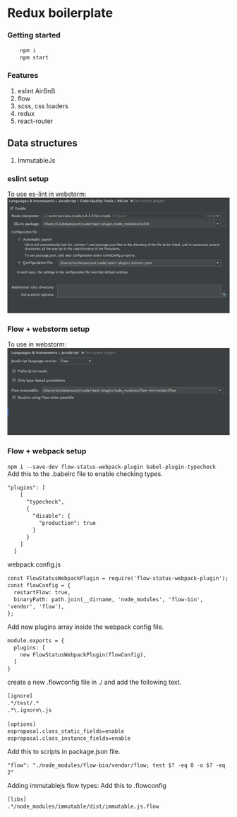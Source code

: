 # Redux boilerplate

### Getting started ###

```
    npm i
    npm start
```

### Features ###
1. eslint AirBnB
2. flow
3. scss, css loaders
4. redux
5. react-router

## Data structures ##
1. ImmutableJs

### eslint setup ###
To use es-lint in webstorm:
![webstorm](_misc/eslint-webstorm.png)

### Flow + webstorm setup ###
To use in webstorm:
![webstorm](_misc/flow-webstorm.png)


### Flow + webpack setup ###
`npm i --save-dev flow-status-webpack-plugin babel-plugin-typecheck
`
Add this to  the .babelrc file to enable checking types.
```
"plugins": [
    [
      "typecheck",
      {
        "disable": {
          "production": true
        }
      }
    ]
  ]
```

webpack.config.js
```
const FlowStatusWebpackPlugin = require('flow-status-webpack-plugin');
const flowConfig = {
  restartFlow: true,
  binaryPath: path.join(__dirname, 'node_modules', 'flow-bin', 'vendor', 'flow'),
};

```

Add new plugins array inside the webpack config file.
```
module.exports = {
  plugins: [
    new FlowStatusWebpackPlugin(flowConfig),
  ]
}
```

create a new .flowconfig file in ./ and add the following text.
```
[ignore]
.*/test/.*
.*\.ignore\.js

[options]
esproposal.class_static_fields=enable
esproposal.class_instance_fields=enable
```

Add this to scripts in package.json file.
 ```
 "flow": "./node_modules/flow-bin/vendor/flow; test $? -eq 0 -o $? -eq 2"
 ```

Adding immutablejs flow types:
Add this to .flowconfig

 ```
 [libs]
 .*/node_modules/immutable/dist/immutable.js.flow
 ```